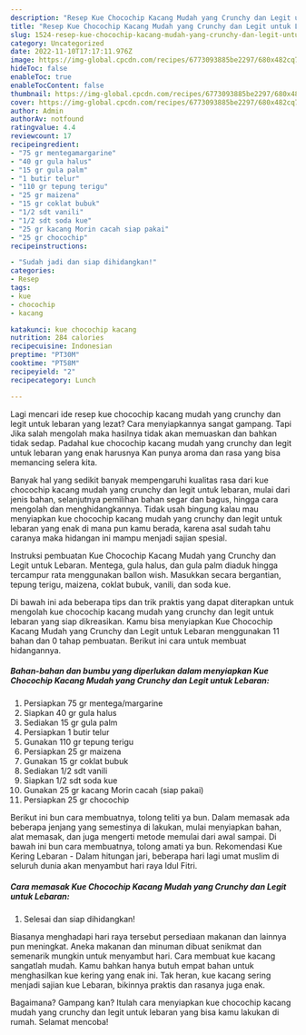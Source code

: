 ```yaml
---
description: "Resep Kue Chocochip Kacang Mudah yang Crunchy dan Legit untuk Lebaran{ yang Menggugah Selera,  Menu Buat lebaran"
title: "Resep Kue Chocochip Kacang Mudah yang Crunchy dan Legit untuk Lebaran{ yang Menggugah Selera,  Menu Buat lebaran"
slug: 1524-resep-kue-chocochip-kacang-mudah-yang-crunchy-dan-legit-untuk-lebaran-yang-menggugah-selera-menu-buat-lebaran
category: Uncategorized
date: 2022-11-10T17:17:11.976Z
image: https://img-global.cpcdn.com/recipes/6773093885be2297/680x482cq70/kue-chocochip-kacang-mudah-yang-crunchy-dan-legit-untuk-lebaran-foto-resep-utama.jpg
hideToc: false
enableToc: true
enableTocContent: false
thumbnail: https://img-global.cpcdn.com/recipes/6773093885be2297/680x482cq70/kue-chocochip-kacang-mudah-yang-crunchy-dan-legit-untuk-lebaran-foto-resep-utama.jpg
cover: https://img-global.cpcdn.com/recipes/6773093885be2297/680x482cq70/kue-chocochip-kacang-mudah-yang-crunchy-dan-legit-untuk-lebaran-foto-resep-utama.jpg
author: Admin
authorAv: notfound
ratingvalue: 4.4
reviewcount: 17
recipeingredient:
- "75 gr mentegamargarine"
- "40 gr gula halus"
- "15 gr gula palm"
- "1 butir telur"
- "110 gr tepung terigu"
- "25 gr maizena"
- "15 gr coklat bubuk"
- "1/2 sdt vanili"
- "1/2 sdt soda kue"
- "25 gr kacang Morin cacah siap pakai"
- "25 gr chocochip"
recipeinstructions:

- "Sudah jadi dan siap dihidangkan!"
categories:
- Resep
tags:
- kue
- chocochip
- kacang

katakunci: kue chocochip kacang 
nutrition: 284 calories
recipecuisine: Indonesian
preptime: "PT30M"
cooktime: "PT58M"
recipeyield: "2"
recipecategory: Lunch

---
```



Lagi mencari ide resep kue chocochip kacang mudah yang crunchy dan legit untuk lebaran yang lezat? Cara menyiapkannya sangat gampang. Tapi Jika salah mengolah maka hasilnya tidak akan memuaskan dan bahkan tidak sedap. Padahal kue chocochip kacang mudah yang crunchy dan legit untuk lebaran yang enak harusnya Kan punya aroma dan rasa yang bisa memancing selera kita.


Banyak hal yang sedikit banyak mempengaruhi kualitas rasa dari kue chocochip kacang mudah yang crunchy dan legit untuk lebaran, mulai dari jenis bahan, selanjutnya pemilihan bahan segar dan bagus, hingga cara mengolah dan menghidangkannya. Tidak usah bingung kalau mau menyiapkan kue chocochip kacang mudah yang crunchy dan legit untuk lebaran yang enak di mana pun kamu berada, karena asal sudah tahu caranya maka hidangan ini mampu menjadi sajian spesial.

Instruksi pembuatan Kue Chocochip Kacang Mudah yang Crunchy dan Legit untuk Lebaran. Mentega, gula halus, dan gula palm diaduk hingga tercampur rata menggunakan ballon wish. Masukkan secara bergantian, tepung terigu, maizena, coklat bubuk, vanili, dan soda kue.


Di bawah ini ada beberapa tips dan trik praktis yang dapat diterapkan untuk mengolah kue chocochip kacang mudah yang crunchy dan legit untuk lebaran yang siap dikreasikan. Kamu bisa menyiapkan Kue Chocochip Kacang Mudah yang Crunchy dan Legit untuk Lebaran menggunakan 11 bahan dan 0 tahap pembuatan. Berikut ini cara untuk membuat hidangannya.

<!--inarticleads1-->

##### Bahan-bahan dan bumbu yang diperlukan dalam menyiapkan Kue Chocochip Kacang Mudah yang Crunchy dan Legit untuk Lebaran:

1. Persiapkan 75 gr mentega/margarine
1. Siapkan 40 gr gula halus
1. Sediakan 15 gr gula palm
1. Persiapkan 1 butir telur
1. Gunakan 110 gr tepung terigu
1. Persiapkan 25 gr maizena
1. Gunakan 15 gr coklat bubuk
1. Sediakan 1/2 sdt vanili
1. Siapkan 1/2 sdt soda kue
1. Gunakan 25 gr kacang Morin cacah (siap pakai)
1. Persiapkan 25 gr chocochip


Berikut ini bun cara membuatnya, tolong teliti ya bun. Dalam memasak ada beberapa jenjang yang semestinya di lakukan, mulai menyiapkan bahan, alat memasak, dan juga mengerti metode memulai dari awal sampai. Di bawah ini bun cara membuatnya, tolong amati ya bun. Rekomendasi Kue Kering Lebaran - Dalam hitungan jari, beberapa hari lagi umat muslim di seluruh dunia akan menyambut hari raya Idul Fitri. 

<!--inarticleads2-->

##### Cara memasak Kue Chocochip Kacang Mudah yang Crunchy dan Legit untuk Lebaran:


1. Selesai dan siap dihidangkan!

Biasanya menghadapi hari raya tersebut persediaan makanan dan lainnya pun meningkat. Aneka makanan dan minuman dibuat senikmat dan semenarik mungkin untuk menyambut hari. Cara membuat kue kacang sangatlah mudah. Kamu bahkan hanya butuh empat bahan untuk menghasilkan kue kering yang enak ini. Tak heran, kue kacang sering menjadi sajian kue Lebaran, bikinnya praktis dan rasanya juga enak. 

Bagaimana? Gampang kan? Itulah cara menyiapkan kue chocochip kacang mudah yang crunchy dan legit untuk lebaran yang bisa kamu lakukan di rumah. Selamat mencoba!

